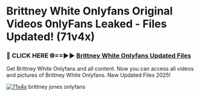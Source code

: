 # Brittney White Onlyfans Original Videos 0nlyFans Leaked - Files Updated! (71v4x)

<h3>🔴 CLICK HERE 🌐==►► <a href="https://tinyurl.com/brd5kh86" rel="nofollow">Brittney White Onlyfans Updated Files</a></h3>

Get Brittney White Onlyfans and all content. Now you can access all videos and pictures of Brittney White Onlyfans. New Updated Files 2025!

[![71v4x](https://i.imgur.com/K7sEzmb.gif)](https://tinyurl.com/brd5kh86)
brittney jones onlyfans